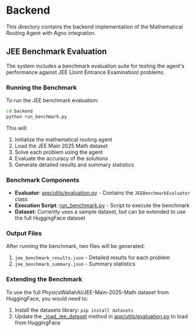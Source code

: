 # Backend

This directory contains the backend implementation of the Mathematical Routing Agent with Agno integration.

## JEE Benchmark Evaluation

The system includes a benchmark evaluation suite for testing the agent's performance against JEE (Joint Entrance Examination) problems.

### Running the Benchmark

To run the JEE benchmark evaluation:

```bash
cd backend
python run_benchmark.py
```

This will:
1. Initialize the mathematical routing agent
2. Load the JEE Main 2025 Math dataset
3. Solve each problem using the agent
4. Evaluate the accuracy of the solutions
5. Generate detailed results and summary statistics

### Benchmark Components

- **Evaluator**: [app/utils/evaluation.py](app/utils/evaluation.py) - Contains the `JEEBenchmarkEvaluator` class
- **Execution Script**: [run_benchmark.py](run_benchmark.py) - Script to execute the benchmark
- **Dataset**: Currently uses a sample dataset, but can be extended to use the full HuggingFace dataset

### Output Files

After running the benchmark, two files will be generated:
1. `jee_benchmark_results.json` - Detailed results for each problem
2. `jee_benchmark_summary.json` - Summary statistics

### Extending the Benchmark

To use the full PhysicsWallahAI/JEE-Main-2025-Math dataset from HuggingFace, you would need to:
1. Install the datasets library: `pip install datasets`
2. Update the [_load_jee_dataset](file:///C:/Users/utkar/Downloads/ai_assign/backend/app/utils/evaluation.py#L74-L91) method in [app/utils/evaluation.py](file:///C:/Users/utkar/Downloads/ai_assign/backend/app/utils/evaluation.py) to load from HuggingFace